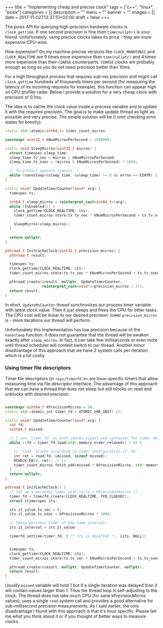 +++
title = "Implementing cheap and precise clock"
tags = ["c++", "linux", "posix"]
categories = []
description = ""
menu = ""
banner = ""
images = []
date = 2017-11-02T13:37:51+02:00
draft = false
+++

The posix API for querying high-precision hardware clocks is `clock_gettime`. If one second precision is fine then `time(nullptr)` is your friend. Unfortunately, using precice clocks takes its price - they are more expensive CPU-wise.

<!--more-->
How expensive? On my machine precise versions like `CLOCK_MONOTONIC` and `CLOCK_REALTIME` are 9 times more expensive than `time(nullptr)` and 4 times more expensive than their `COARSE` counterparts. `COARSE` clocks are probably enough as long as you do not need precision better than 10ms.

For a high throughput process that requires sub-ms precision and might call `clock_gettime` hundreds of thousands times per second (for measuring the latency of its incoming requests for example), this function can appear high on CPU profiler radar. Below I provide a solution for a very cheap clock with precision of 0.1ms.

The idea is to cache the clock value inside a process variable and to update it with the required precision. The goal is to make update thread as light as possible and very precise.
The simple solution will be (I omit checking error states for brevity):


```cpp
static std::atomic<int64_t> timer_count_micros;

constexpr uint32_t kNumMicrosPerSecond = 1000000;

static void SleepMicros(uint32_t micros) {
  struct timespec sleep_time;
  sleep_time.tv_sec = micros / kNumMicrosPerSecond;
  sleep_time.tv_nsec = (micros % kNumMicrosPerSecond) * 1000;

  // To protect against signals.
  while (nanosleep(&sleep_time, &sleep_time) != 0 && errno == EINTR) {}
}

static void* UpdateTimerCounter(void* arg) {
  timespec ts;

  int64_t sleep_micros = reinterpret_cast<int64_t>(arg);
  while (IsEnabled()) {
    clock_gettime(CLOCK_REALTIME, &ts);
    timer_count_micros.store(ts.tv_sec * kNumMicrosPerSecond + ts.tv_nsec / 1000)

    SleepMicros(sleep_micros);
  }

  return nullptr;
}

pthread_t InitCacheClock(uint32_t precision_micros) {
  pthread_t result;

  timespec ts;
  clock_gettime(CLOCK_REALTIME, &ts);
  timer_count_micros.store(ts.tv_sec * kNumMicrosPerSecond + ts.tv_nsec / 1000)

  pthread_create(&result, nullptr, UpdateTimerCounter,
                 reinterpret_cast<void*>(precision_micros / 2));
  return result;
}

```

In short, `UpdateMsCounter` thread synchronizes our process timer variable with latest clock
value. Then it just sleeps and frees the CPU for other tasks. The CPU cost will be linear to our desired precision: lower `precision_micros` is - more iterations our thread will perform.

Unfortunately this implementation has low precision because of the `nanosleep` function: it does not guarantee that the thread will be awaken exactly after `sleep_micros`. In fact, it can take few milliseconds or even more until thread scheduler will context switch to our thread. Another minor disadvantage of this approach that we have 2 system calls per iteration which is a bit costly.

### Using timer file descriptors
Timer file descriptors (in `<sys/timerfd.h>` are linux-specific timers that allow measuring time via file descriptor interface. The advantage of this approach that we can have a thread that does not sleep but still blocks on read and unblocks with desired precision.


```cpp

constexpr uint64_t kPrecisionMicros = 50;
static std::atomic_int timer_fd = ATOMIC_VAR_INIT(-1);

static void* UpdateTimerCounter(void* arg) {
  int fd;
  uint64_t missed;

  // I use `timer_fd` as both cancel signal and container for timer descriptor.
  while ((fd = timer_fd.load(std::memory_order_relaxed)) > 0) {

    // `read` blocks according to timer configuration of `fd`.
    int ret = read(fd, &missed, sizeof missed);
    DCHECK_EQ(8, ret); // it
    timer_count_micros.fetch_add(missed * kPrecisionMicros, std::memory_order_release);
  }
  return nullptr;
}

pthread_t InitCacheClock() {
  /* Set up a periodic timer with cycle = kPrecisionMicros */
  timer_fd = timerfd_create(CLOCK_REALTIME, TFD_CLOEXEC);
  struct itimerspec its;

  its.it_value.tv_sec = 0;
  its.it_value.tv_nsec = kPrecisionMicros * 1000;

  // Setup periodic timer of the same interval.
  its.it_interval = its.it_value;

  timerfd_settime(timer_fd, 0 /* its is RELATIVE */, &its, NULL);


  timespec ts;
  clock_gettime(CLOCK_REALTIME, &ts);
  timer_count_micros.store(ts.tv_sec * kNumMicrosPerSecond + ts.tv_nsec / 1000)

  pthread_create(&result, nullptr, UpdateTimerCounter, nullptr);
  return result;
}
```

Usually `missed` variable will hold 1 but if a single iteration was delayed than it will contain values larger than 1. Thus the thread loop is self-adjusting to the clock. The thread does not take much CPU (for sane kPrecisionMicros values), uses a single `read` system call and provides a good alternative for sub-millisecond precision measurements. As I said earlier, the only disadvantage I found with this approach is that it's linux specific.
Please tell me what you think about it or if you thought of better ways to measure clocks.

